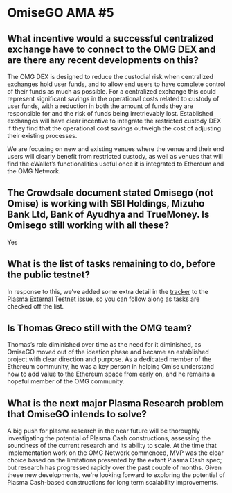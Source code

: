 # OmiseGO AMA \#5

## What incentive would a successful centralized exchange have to connect to the OMG DEX and are there any recent developments on this?

The OMG DEX is designed to reduce the custodial risk when centralized exchanges hold user funds, and to allow end users to have complete control of their funds as much as possible. For a centralized exchange this could represent significant savings in the operational costs related to custody of user funds, with a reduction in both the amount of funds they are responsible for and the risk of funds being irretrievably lost. Established exchanges will have clear incentive to integrate the restricted custody DEX if they find that the operational cost savings outweigh the cost of adjusting their existing processes.

We are focusing on new and existing venues where the venue and their end users will clearly benefit from restricted custody, as well as venues that will find the eWallet’s functionalities useful once it is integrated to Ethereum and the OMG Network.

## The Crowdsale document stated Omisego \(not Omise\) is working with SBI Holdings, Mizuho Bank Ltd, Bank of Ayudhya and TrueMoney. Is Omisego still working with all these?

Yes

## What is the list of tasks remaining to do, before the public testnet?

In response to this, we’ve added some extra detail in the [tracker](https://github.com/buildOMG/tracker/projects/1) to the [Plasma External Testnet issue](https://github.com/buildOMG/tracker/issues/28), so you can follow along as tasks are checked off the list.

## Is Thomas Greco still with the OMG team?

Thomas’s role diminished over time as the need for it diminished, as OmiseGO moved out of the ideation phase and became an established project with clear direction and purpose. As a dedicated member of the Ethereum community, he was a key person in helping Omise understand how to add value to the Ethereum space from early on, and he remains a hopeful member of the OMG community.

## What is the next major Plasma Research problem that OmiseGO intends to solve?

A big push for plasma research in the near future will be thoroughly investigating the potential of Plasma Cash constructions, assessing the soundness of the current research and its ability to scale. At the time that implementation work on the OMG Network commenced, MVP was the clear choice based on the limitations presented by the extant Plasma Cash spec; but research has progressed rapidly over the past couple of months. Given these new developments, we're looking forward to exploring the potential of Plasma Cash-based constructions for long term scalability improvements.



